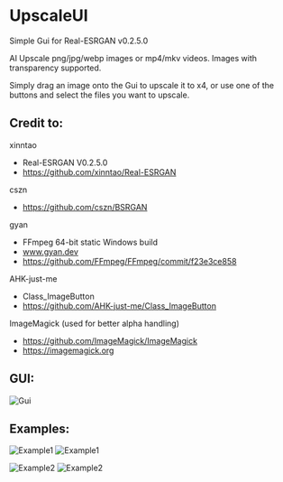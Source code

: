 # UpscaleUI
Simple Gui for Real-ESRGAN v0.2.5.0

AI Upscale png/jpg/webp images or mp4/mkv videos. Images with transparency supported.

Simply drag an image onto the Gui to upscale it to x4, or use one of the buttons and select the files you want to upscale.

## Credit to:
xinntao
- Real-ESRGAN V0.2.5.0
- https://github.com/xinntao/Real-ESRGAN

cszn
- https://github.com/cszn/BSRGAN

gyan
- FFmpeg 64-bit static Windows build
- www.gyan.dev
- https://github.com/FFmpeg/FFmpeg/commit/f23e3ce858

AHK-just-me
- Class_ImageButton
- https://github.com/AHK-just-me/Class_ImageButton

ImageMagick (used for better alpha handling)
- https://github.com/ImageMagick/ImageMagick
- https://imagemagick.org

## GUI:
![Gui](https://i.postimg.cc/N097TsC9/grafik.png)

## Examples:
![Example1](https://i.postimg.cc/jSQCFGWg/grafik.png)
![Example1](https://i.postimg.cc/25gytvdG/grafik.png)

![Example2](https://i.postimg.cc/q7xDbXdV/grafik.png)
![Example2](https://i.postimg.cc/y84z2P2k/grafik.png)
